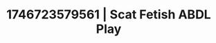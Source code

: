 ---
categories:
- AI-generated
- Intimate moaning
- Gothic romance
- Smudged makeup
- ASMR
- Soft domination
- Delicate restraint
- Cosplay
image: /assets/images/1746723579561.jpg
layout: post
seo:
  description: Featured content with sensual Scat Fetish, ABDL Play. HD images available.
  keywords: Scat Fetish, ABDL Play
  og_image: /assets/images/1746723579561.jpg
  schema_type: VisualArtwork
tags:
- '#1746723579561'
- Scat Fetish
- ABDL Play
title: 1746723579561 | Scat Fetish ABDL Play
---